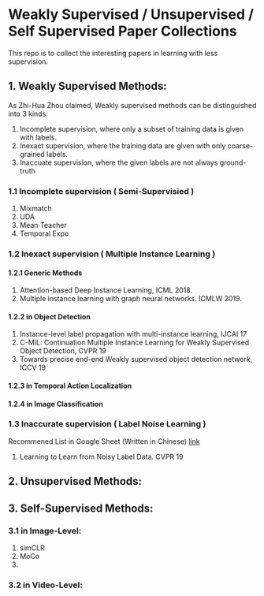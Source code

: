 # Weakly Supervised / Unsupervised / Self Supervised Paper Collections
This repo is to collect the interesting papers in learning with less supervision.
## 1. Weakly Supervised Methods:
As Zhi-Hua Zhou claimed, Weakly supervised methods can be distinguished into 3 kinds:
1. Incomplete supervision, where only a subset of training data is given with labels.
2. Inexact supervision, where the training data are given with only coarse-grained labels.
3. Inaccuate supervision, where the given labels are not always ground-truth

### 1.1 Incomplete supervision ( Semi-Supervisied )
1. Mixmatch
2. UDA
3. Mean Teacher
3. Temporal Expo

### 1.2 Inexact supervision ( Multiple Instance Learning )
#### 1.2.1 Generic Methods
1. Attention-based Deep Instance Learning, ICML 2018.
2. Multiple instance learning with graph neural networks. ICMLW 2019.
#### 1.2.2 in Object Detection
1. Instance-level label propagation with multi-instance learning, IJCAI 17
2. C-MIL: Continuation Multiple Instance Learning for Weakly Supervised Object Detection, CVPR 19
3. Towards precise end-end Weakly supervised object detection network, ICCV 19
#### 1.2.3 in Temporal Action Localization

#### 1.2.4 in Image Classification

### 1.3 Inaccurate supervision ( Label Noise Learning )
Recommened List in Google Sheet (Written in Chinese) [link](https://docs.google.com/spreadsheets/d/130oiMLRnYHE0YFmULx_SMrHxc3i2CxtGbdxayt4avDc/edit#gid=0)
1. Learning to Learn from Noisy Label Data. CVPR 19


## 2. Unsupervised Methods:



## 3. Self-Supervised Methods:
### 3.1 in Image-Level:
1. simCLR
2. MoCo
3. 
### 3.2 in Video-Level:
